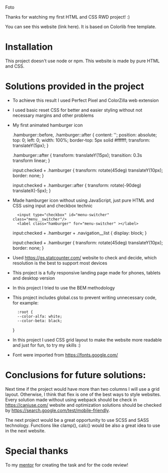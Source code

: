 Foto

Thanks for watching my first HTML and CSS RWD project! :)

You can see this website (link here). 
It is based on Colorlib free template.


# Installation

This project doesn't use node or npm. This website is made by pure HTML and CSS.


# Solutions provided in the project

- To achieve this result I used Perfect Pixel and ColorZilla web extension

- I used basic reset CSS for better and easier styling without not necessary margins and other problems 

- My first animated hamburger icon 

	.hamburger::before, .hamburger::after {
		content: '';
		position: absolute;
		top: 0;
		left: 0;
		width: 100%;
		border-top: 5px solid #ffffff;
		transform: translateY(5px);
	}

	.hamburger::after {
		transform: translateY(15px);
		transition: 0.3s transform linear;
	}

	input:checked + .hamburger {
		transform: rotate(45deg) translateY(10px); 
		border: none;
	}

	input:checked + .hamburger::after {
		transform: rotate(-90deg) translateX(-5px);
	}

- Made hamburger icon without using JavaScript, just pure HTML and CSS using input and checkbox technic

		<input type="checkbox" id="menu-switcher" class="menu__switcher"/>
        <label class="hamburger" for="menu-switcher" ></label>


	input:checked + .hamburger + .navigation__list {
		display: block;
	}

	input:checked + .hamburger {
		transform: rotate(45deg) translateY(10px); 
		border: none;
	}

- Used https://gs.statcounter.com/ website to check and decide, which resolution is the best to support most devices

- This project is a fully responsive landing page made for phones, tablets and desktop version

- In this project I tried to use the BEM methodology

- This project includes global.css to prevent writing unnecessary code, for example:

		:root {
		--color-alfa: white;
		--color-beta: black;
	}

- In this project I used CSS grid layout to make the website more readable and just for fun, to try my skills :)

- Font were imported from https://fonts.google.com/


# Conclusions for future solutions:

Next time if the project would have more than two columns I will use a grid layout. Otherwise, I think that flex is one of the best ways to style websites.
Every solution made without using webpack should be check in https://caniuse.com/ website and optimization solutions should be checked by https://search.google.com/test/mobile-friendly.

The next project would be a great opportunity to use SCSS and SASS technology. Functions like clamp(), calc() would be also a great idea to use in the next website.


# Special thanks
To my [mentor](https://github.com/devmentor-pl) for creating the task and for the code review!